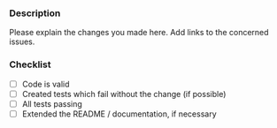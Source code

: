 ### Description

Please explain the changes you made here. Add links to the concerned issues.

### Checklist

- [ ] Code is valid
- [ ] Created tests which fail without the change (if possible)
- [ ] All tests passing
- [ ] Extended the README / documentation, if necessary
